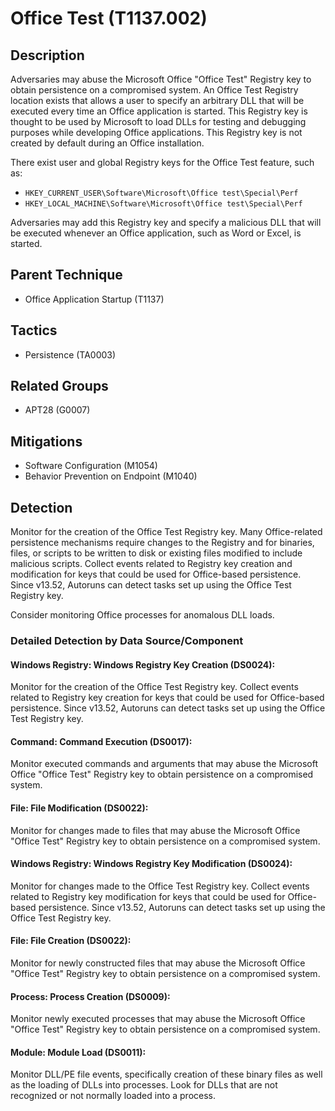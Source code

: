 # Office Test (T1137.002)

## Description
Adversaries may abuse the Microsoft Office "Office Test" Registry key to obtain persistence on a compromised system. An Office Test Registry location exists that allows a user to specify an arbitrary DLL that will be executed every time an Office application is started. This Registry key is thought to be used by Microsoft to load DLLs for testing and debugging purposes while developing Office applications. This Registry key is not created by default during an Office installation.

There exist user and global Registry keys for the Office Test feature, such as:

* ```HKEY_CURRENT_USER\Software\Microsoft\Office test\Special\Perf```
* ```HKEY_LOCAL_MACHINE\Software\Microsoft\Office test\Special\Perf```

Adversaries may add this Registry key and specify a malicious DLL that will be executed whenever an Office application, such as Word or Excel, is started.

## Parent Technique
- Office Application Startup (T1137)

## Tactics
- Persistence (TA0003)

## Related Groups
- APT28 (G0007)

## Mitigations
- Software Configuration (M1054)
- Behavior Prevention on Endpoint (M1040)

## Detection
Monitor for the creation of the Office Test Registry key. Many Office-related persistence mechanisms require changes to the Registry and for binaries, files, or scripts to be written to disk or existing files modified to include malicious scripts. Collect events related to Registry key creation and modification for keys that could be used for Office-based persistence. Since v13.52, Autoruns can detect tasks set up using the Office Test Registry key.

Consider monitoring Office processes for anomalous DLL loads.

### Detailed Detection by Data Source/Component
#### Windows Registry: Windows Registry Key Creation (DS0024): 
Monitor for the creation of the Office Test Registry key. Collect events related to Registry key creation for keys that could be used for Office-based persistence. Since v13.52, Autoruns can detect tasks set up using the Office Test Registry key.

#### Command: Command Execution (DS0017): 
Monitor executed commands and arguments that may abuse the Microsoft Office "Office Test" Registry key to obtain persistence on a compromised system.

#### File: File Modification (DS0022): 
Monitor for changes made to files that may abuse the Microsoft Office "Office Test" Registry key to obtain persistence on a compromised system.

#### Windows Registry: Windows Registry Key Modification (DS0024): 
Monitor for changes made to the Office Test Registry key. Collect events related to Registry key modification for keys that could be used for Office-based persistence. Since v13.52, Autoruns can detect tasks set up using the Office Test Registry key.

#### File: File Creation (DS0022): 
Monitor for newly constructed files that may abuse the Microsoft Office "Office Test" Registry key to obtain persistence on a compromised system.

#### Process: Process Creation (DS0009): 
Monitor newly executed processes that may abuse the Microsoft Office "Office Test" Registry key to obtain persistence on a compromised system.

#### Module: Module Load (DS0011): 
Monitor DLL/PE file events, specifically creation of these binary files as well as the loading of DLLs into processes. Look for DLLs that are not recognized or not normally loaded into a process.

